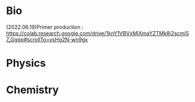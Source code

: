 
# Bio
(2022.06.19)Primer production : https://colab.research.google.com/drive/1knY1VBVxMjXmaYZTMk8i2scmiS7_Ggqp#scrollTo=vsHg2N-wn9gx

# Physics

# Chemistry
